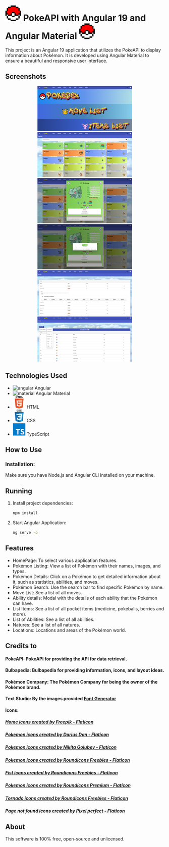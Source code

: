 # <img src="src/assets/pokeball.png" alt="material" width="50"/>  PokeAPI with Angular 19 and Angular Material <img src="src/assets/pokeball.png" alt="material" width="50"/>
This project is an Angular 19 application that utilizes the PokeAPI to display information about Pokémon. It is developed using Angular Material to ensure a beautiful and responsive user interface.

## Screenshots
<p align="center">
  <img src="src/assets/screenshots/homeC.png" alt="material" width="300"/> 
  <img src="src/assets/screenshots/pokedexC.png" alt="material" width="300"/> 
  <img src="src/assets/screenshots/detailsC.png" alt="material" width="300"/> 
  <img src="src/assets/screenshots/abilitiesC.png" alt="material" width="300"/> 
  <img src="src/assets/screenshots/movesC.png" alt="material" width="300"/> 
  <img src="src/assets/screenshots/itemsC.png" alt="material" width="300"/> 
</p>

## Technologies Used
- <img src="https://angular.io/assets/images/logos/angular/angular.svg" alt="angular" width="40" height="40"/> Angular
- <img src="https://cdn.jsdelivr.net/gh/devicons/devicon/icons/materialui/materialui-plain.svg" alt="material" width="40" height="40"/> Angular Material
- <img src="https://raw.githubusercontent.com/devicons/devicon/master/icons/html5/html5-original-wordmark.svg" alt="html5" width="40" height="40"/> HTML
- <img src="https://raw.githubusercontent.com/devicons/devicon/master/icons/css3/css3-original-wordmark.svg" alt="css3" width="40" height="40"/> CSS 
- <img src="https://raw.githubusercontent.com/devicons/devicon/master/icons/typescript/typescript-original.svg" alt="typescript" width="40" height="40"/> TypeScript

## How to Use
### Installation: 
Make sure you have Node.js and Angular CLI installed on your machine.

## Running

1. Install project dependencies:
   ```bash
   npm install
2. Start Angular Application:
    ```bash
    ng serve -o

## Features
- HomePage: To select various application features.
- Pokémon Listing: View a list of Pokémon with their names, images, and types.
- Pokémon Details: Click on a Pokémon to get detailed information about it, such as statistics, abilities, and moves.
- Pokémon Search: Use the search bar to find specific Pokémon by name.
- Move List: See a list of all moves.
- Ability details: Modal with the details of each ability that the Pokémon can have.
- List Items: See a list of all pocket items (medicine, pokeballs, berries and more).
- List of Abilities: See a list of all abilities.
- Natures: See a list of all natures.
- Locations: Locations and areas of the Pokémon world.

## Credits to
#### PokeAPI: PokeAPI for providing the API for data retrieval.
#### Bulbapedia: Bulbapedia for providing information, icons, and layout ideas.
#### Pokémon Company: The Pokémon Company for being the owner of the Pokémon brand.
#### Text Studio: By the images provided <a href="https://www.textstudio.com">Font Generator</a>
#### Icons: 
   ##### <a href="https://www.flaticon.com/free-icons/home" title="home icons">Home icons created by Freepik - Flaticon</a>
   ##### <a href="https://www.flaticon.com/free-icons/pokemon" title="pokemon icons">Pokemon icons created by Darius Dan - Flaticon</a>
   ##### <a href="https://www.flaticon.com/free-icons/pokemon" title="pokemon icons">Pokemon icons created by Nikita Golubev - Flaticon</a>
   ##### <a href="https://www.flaticon.com/free-icons/pokemon" title="pokemon icons">Pokemon icons created by Roundicons Freebies - Flaticon</a>
   ##### <a href="https://www.flaticon.com/free-icons/fist" title="fist icons">Fist icons created by Roundicons Freebies - Flaticon</a>
   ##### <a href="https://www.flaticon.com/free-icons/pokemon" title="pokemon icons">Pokemon icons created by Roundicons Premium - Flaticon</a>
   ##### <a href="https://www.flaticon.com/free-icons/tornado" title="tornado icons">Tornado icons created by Roundicons Freebies - Flaticon</a>
   ##### <a href="https://www.flaticon.com/free-icons/page-not-found" title="page not found icons">Page not found icons created by Pixel perfect - Flaticon</a>

## About
This software is 100% free, open-source and unlicensed.
